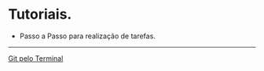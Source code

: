 # Tutoriais.
* Passo a Passo para realização de tarefas.
  
 ---
 [Git pelo Terminal](https://github.com/renato-machado-developer/Estudos/tree/main/Tutorial/Git%20pelo%20terminal)
